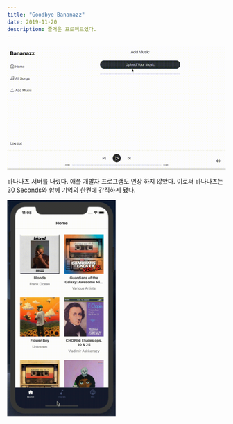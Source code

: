 ```yaml
---
title: "Goodbye Bananazz"
date: 2019-11-20
description: 즐거운 프로젝트였다.
---
```


<img src="/assets/images/2019/47803381-ae4d1700-dd75-11e8-8511-d65d5a2173c6.gif" />

바나나즈 서버를 내렸다. 애플 개발자 프로그램도 연장 하지 않았다. 이로써 바나나즈는 [30 Seconds](https://afrobambacar.github.io/2016/02/thirty-seconds.html)와 함께 기억의 한켠에 간직하게 됐다. 

<img src="/assets/images/2019/49519619-bd7b3380-f8e4-11e8-92d5-4ddc182a3f2c.gif" width="250" />